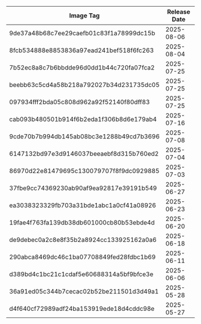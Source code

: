 | Image Tag                                | Release Date |
| ---------------------------------------- | ------------ |
| 9de37a48b68c7ee29caefb01c83f1a78999dc15b | 2025-08-06   |
| 8fcb534888e8853836a97ead241bef518f6fc263 | 2025-08-04   |
| 7b52ec8a8c7b6bbdde96d0dd1b44c720fa07fca2 | 2025-07-25   |
| beebb63c5cd4a58b218a792027b34d231735dc05 | 2025-07-25   |
| 097934fff2bda05c808d962a92f52140f80dff83 | 2025-07-25   |
| cab093b480501b914f6b2eda1f306b8d6e179ab4 | 2025-07-16   |
| 9cde70b7b994db145ab08bc3e1288b49cd7b3696 | 2025-07-08   |
| 6147132bd97e3d9146037beeaebf8d315b760ed2 | 2025-07-04   |
| 86970d22e81479695c130079707f8f9dc0929885 | 2025-07-03   |
| 37fbe9cc74369230ab90af9ea92817e39191b549 | 2025-06-27   |
| ea3038323329fb703a31bde1abc1a0cf41a08926 | 2025-06-23   |
| 19fae4f763fa139db38db601000cb80b53ebde4d | 2025-06-20   |
| de9debec0a2c8e8f35b2a8924cc133925162a0a6 | 2025-06-18   |
| 290abca8469dc46c1ba07708849fed28fdbc1b69 | 2025-06-11   |
| d389bd4c1bc21c1cdaf5e60688314a5bf9bfce3e | 2025-06-06   |
| 36a91ed05c344b7cecac02b52be211501d3d49a1 | 2025-05-28   |
| d4f640cf72989adf24ba153919ede18d4cddc98e | 2025-05-27   |
